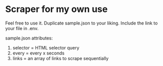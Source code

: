 # Scraper for my own use

Feel free to use it. Duplicate sample.json to your liking. Include the link to your file in .env.

sample.json attributes: 
1. selector = HTML selector query
2. every = every x seconds 
3. links = an array of links to scrape sequentially
